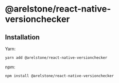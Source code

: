 # @arelstone/react-native-versionchecker
<!-- Please add a description here -->

## Installation
Yarn:
```sh
yarn add @arelstone/react-native-versionchecker
```
npm:
```sh
npm install @arelstone/react-native-versionchecker
```
